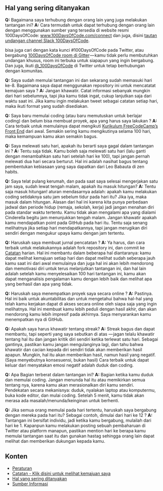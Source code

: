 ## Hal yang sering ditanyakan
  **Q:** Bagaimana saya terhubung dengan orang lain yang juga melakukan tantangan ini?
  **A:** Cara termudah untuk dapat terhubung dengan orang lain dengan menggunakan sumber yang tersedia di website resmi 100DaysOfCode: www.100DaysOfCode.com/connect
  dan juga, disini [tautan undangan channel Slack 100DaysOfCode](https://join.slack.com/t/100xcode/shared_invite/zt-gaxsv2fp-N8ORl8wxsOF3rHaXgavMLA).

  bisa juga cari dengan kata kunci #100DaysOfCode pada Twitter, atau bergabung [100DaysOfCode room di Gitter](https://gitter.im/Kallaway/100DaysOfCode) — kamu tidak perlu membutuhkan undangan khusus, room ini terbuka untuk siapapun yang ingin bergabung. Dan juga, ikuti [@_100DaysOfCode](https://twitter.com/_100DaysOfCode) di Twitter untuk tetap berhubungan dengan komunitas.

  **Q:** Saya sudah memulai tantangan ini dan sekarang sudah memasuki hari ke-8. Bagaimana saya dapat menggunakan repository ini untuk mencatatat kemajuan saya ?
  **A:** Jangan khawatir. Catat informasi sebanyak mungkin dari hari sebelumnya, tapi jika kamu tidak ingat, cukup lanjutkan saja dari waktu saat ini. Jika kamu ingin melakukan tweet sebagai catatan setiap hari, maka ikuti format yang sudah disediakan.

  **Q:** Saya baru memulai coding (atau baru memutuskan untuk berlajar coding) dan belum bisa membuat proyek, apa yang harus saya lakukan ?
  **A:** Cara terbaik untuk memulainya dapat mengikuti [Kurikulum FreeCodeCamp’s Front End](https://www.freecodecamp.com/) dari awal. Semakin sering kamu mengikutinya selama 100 hari, maka kemampuan kamu akan semakin bagus.

  **Q:** Saya melewati satu hari, apakah itu berarti saya gagal dalam tantangan ini ?
  **A:** Tentu saja tidak. Kamu boleh saja melewati satu hari (lalu ganti dengan menambahkan satu hari setelah hari ke 100), tapi jangan pernah melewati dua hari secara berturut. Hal ini adalah nasihat bagus tentang pembentukan kebiasaan yang saya dapatkan dari Leo Babauta di zen habits.

  **Q:** Saya telat pulang kerumah, dan pada saat saya selesai mengerjakan satu jam saya, sudah lewat tengah malam, apakah itu masuk hitungan?
  **A:** Tentu saja masuk hitungan! aturan mendasarnya adalah: apakah kamu melakukan coding setidaknya satu jam sebelum tidur pada hari itu? Jika iya, maka masuk dalam hitungan.
  Alasan dari hal ini karena kita punya perbedaan jadwal dan periode hidup (remaja, sekolah, kerja) jadi jangan menahan diri pada standar waktu tertentu. Kamu tidak akan mengalami apa yang dialami Cinderella begitu jam menunjukkan tengah malam.
  Jangan khawatir apakah kamu mendapatkan point pada GitHub pada hari itu. Tentu saja senang melihatnya jika setiap hari mendapatkannya, tapi jangan merugikan diri sendiri dengan mengukur upaya kamu dengan jam tertentu.

  **Q:** Haruskah saya membuat jurnal pencatatan ?
  **A:** Ya harus, dan cara terbaik untuk melakukannya adalah fork repository ini, dan commit ke [Catatan](log.md) harian. Hal ini membantu dalam beberapa hal diantaranya: kamu dapat melihat kemajuan setiap hari dan dapat melihat sudah seberapa jauh kamu saat ini dari awal memulainya dan juga hal ini akan lebih mendorong dan memotivasi diri untuk terus melanjutkan tantangan ini, dan hal lain adalah setelah kamu menyelesaikan 100 hari tantangan ini, kamu akan dapat menganalisis pengalaman kamu dengan lebih baik dan melihat apa yang berhasil dan apa yang tidak.

  **Q:** Haruskah saya menempatkan proyek saya secara online ?
  **A:** Pastinya. Hal ini baik untuk akuntabilitas dan untuk mengetahui bahwa hal-hal yang telah kamu kerjakan dapat di akses secara online oleh siapa saja yang ingin melihatnya. Hal ini membuat kamu lebih peduli dengan hasil akhir, dan akan mendorong kamu lebih impresif pada akhirnya. Saya menyarankan kamu menempatkan nya di GitHub.

  **Q:** Apakah saya harus khawatir tentang streak?
  **A:** Streak bagus dan dapat membantu, tapi seperti yang saya sebutkan di atas — jagan telalu khawatir tentang hal itu dan jangan kritik diri sendiri ketika terlewat satu hari. Sebagai gantinya, pastikan kamu jangan mengulanginya lagi, dan tahu bahwa khawatir dan cacian kepada diri sendiri tidak akan memberikan hasil apapun. Mungkin, hal itu akan memberikan hasil, namun hasil yang negatif. (Saya menyebutnya konsesuensi, bukan hasil) Cara terbaik untuk dapat keluar dari menyatakan emosi negatif adalah duduk dan coding.
  
  **Q:** Apa Bagian terberat dalam tantangan ini?
  **A:** Bagian ketika kamu duduk dan memulai coding. Jangan menunda hal itu atau memikirkan semua tentang nya, karena kamu akan merasionalkan diri kamu sendiri. Pendekatan secara mekanisnya: duduk, nyalakan laptop atau komputermu, buka kode editor, dan mulai coding. Setelah 5 menit, kamu tidak akan merasa ada masalah/menunda/keinginan untuk berhenti.

  **Q:** Jika semua orang memulai pada hari tertentu, haruskah saya bergabung dengan mereka pada hari itu? Sebagai contoh, dimulai dari hari ke 12 ?
  **A:** Tantangan ini bersifat individu, jadi ketika kamu bergabung, mulailah dari hari ke 1. Kapanpun kamu melakukan posting sebuah pembaharuan di Twitter atau platform manapun, pastikan mention hari ke berapa kamu memulai tantangan saat itu dan gunakan hastag sehingga orang lain dapat melihat dan memberikan dukungan kepada kamu.
  
## Konten
* [Peraturan](rules.md)
* [Catatan - Klik disini untuk melihat kemajuan saya](log.md)
* [Hal yang sering ditanyakan](FAQ.md)
* [Sumber Informasi](resources.md)
